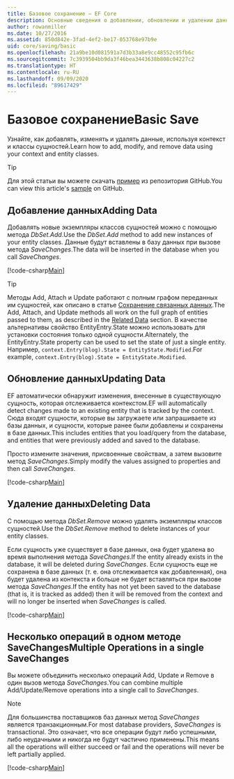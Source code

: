 ```yaml
---
title: Базовое сохранение — EF Core
description: Основные сведения о добавлении, обновлении и удалении данных с помощью Entity Framework Core
author: rowanmiller
ms.date: 10/27/2016
ms.assetid: 850d842e-3fad-4ef2-be17-053768e97b9e
uid: core/saving/basic
ms.openlocfilehash: 21a9be10d081591a7d3b33a8e9cc48552c95fb6c
ms.sourcegitcommit: 7c3939504bb9da3f46bea3443638b808c04227c2
ms.translationtype: HT
ms.contentlocale: ru-RU
ms.lasthandoff: 09/09/2020
ms.locfileid: "89617429"
---
```

# <a name="basic-save"></a><span data-ttu-id="abf67-103">Базовое сохранение</span><span class="sxs-lookup"><span data-stu-id="abf67-103">Basic Save</span></span>

<span data-ttu-id="abf67-104">Узнайте, как добавлять, изменять и удалять данные, используя контекст и классы сущностей.</span><span class="sxs-lookup"><span data-stu-id="abf67-104">Learn how to add, modify, and remove data using your context and entity classes.</span></span>

> [!TIP]  
> <span data-ttu-id="abf67-105">Для этой статьи вы можете скачать [пример](https://github.com/dotnet/EntityFramework.Docs/tree/master/samples/core/Saving/Basics/) из репозитория GitHub.</span><span class="sxs-lookup"><span data-stu-id="abf67-105">You can view this article's [sample](https://github.com/dotnet/EntityFramework.Docs/tree/master/samples/core/Saving/Basics/) on GitHub.</span></span>

## <a name="adding-data"></a><span data-ttu-id="abf67-106">Добавление данных</span><span class="sxs-lookup"><span data-stu-id="abf67-106">Adding Data</span></span>

<span data-ttu-id="abf67-107">Добавлять новые экземпляры классов сущностей можно с помощью метода *DbSet.Add*.</span><span class="sxs-lookup"><span data-stu-id="abf67-107">Use the *DbSet.Add* method to add new instances of your entity classes.</span></span> <span data-ttu-id="abf67-108">Данные будут вставлены в базу данных при вызове метода *SaveChanges*.</span><span class="sxs-lookup"><span data-stu-id="abf67-108">The data will be inserted in the database when you call *SaveChanges*.</span></span>

[!code-csharp[Main](../../../samples/core/Saving/Basics/Sample.cs#Add)]

> [!TIP]  
> <span data-ttu-id="abf67-109">Методы Add, Attach и Update работают с полным графом переданных им сущностей, как описано в статье [Сохранение связанных данных](xref:core/saving/related-data).</span><span class="sxs-lookup"><span data-stu-id="abf67-109">The Add, Attach, and Update methods all work on the full graph of entities passed to them, as described in the [Related Data](xref:core/saving/related-data) section.</span></span> <span data-ttu-id="abf67-110">В качестве альтернативы свойство EntityEntry.State можно использовать для установки состояния только одной сущности.</span><span class="sxs-lookup"><span data-stu-id="abf67-110">Alternately, the EntityEntry.State property can be used to set the state of just a single entity.</span></span> <span data-ttu-id="abf67-111">Например, `context.Entry(blog).State = EntityState.Modified`.</span><span class="sxs-lookup"><span data-stu-id="abf67-111">For example, `context.Entry(blog).State = EntityState.Modified`.</span></span>

## <a name="updating-data"></a><span data-ttu-id="abf67-112">Обновление данных</span><span class="sxs-lookup"><span data-stu-id="abf67-112">Updating Data</span></span>

<span data-ttu-id="abf67-113">EF автоматически обнаружит изменения, внесенные в существующую сущность, которая отслеживается контекстом.</span><span class="sxs-lookup"><span data-stu-id="abf67-113">EF will automatically detect changes made to an existing entity that is tracked by the context.</span></span> <span data-ttu-id="abf67-114">Сюда входят сущности, которые вы загружаете или запрашиваете из базы данных, и сущности, которые ранее были добавлены и сохранены в базе данных.</span><span class="sxs-lookup"><span data-stu-id="abf67-114">This includes entities that you load/query from the database, and entities that were previously added and saved to the database.</span></span>

<span data-ttu-id="abf67-115">Просто измените значения, присвоенные свойствам, а затем вызовите метод *SaveChanges*.</span><span class="sxs-lookup"><span data-stu-id="abf67-115">Simply modify the values assigned to properties and then call *SaveChanges*.</span></span>

[!code-csharp[Main](../../../samples/core/Saving/Basics/Sample.cs#Update)]

## <a name="deleting-data"></a><span data-ttu-id="abf67-116">Удаление данных</span><span class="sxs-lookup"><span data-stu-id="abf67-116">Deleting Data</span></span>

<span data-ttu-id="abf67-117">С помощью метода *DbSet.Remove* можно удалять экземпляры классов сущностей.</span><span class="sxs-lookup"><span data-stu-id="abf67-117">Use the *DbSet.Remove* method to delete instances of your entity classes.</span></span>

<span data-ttu-id="abf67-118">Если сущность уже существует в базе данных, она будет удалена во время выполнения метода *SaveChanges*.</span><span class="sxs-lookup"><span data-stu-id="abf67-118">If the entity already exists in the database, it will be deleted during *SaveChanges*.</span></span> <span data-ttu-id="abf67-119">Если сущность еще не сохранена в базе данных (т. е. она отслеживается как добавленная), она будет удалена из контекста и больше не будет вставляться при вызове метода *SaveChanges*.</span><span class="sxs-lookup"><span data-stu-id="abf67-119">If the entity has not yet been saved to the database (that is, it is tracked as added) then it will be removed from the context and will no longer be inserted when *SaveChanges* is called.</span></span>

[!code-csharp[Main](../../../samples/core/Saving/Basics/Sample.cs#Remove)]

## <a name="multiple-operations-in-a-single-savechanges"></a><span data-ttu-id="abf67-120">Несколько операций в одном методе SaveChanges</span><span class="sxs-lookup"><span data-stu-id="abf67-120">Multiple Operations in a single SaveChanges</span></span>

<span data-ttu-id="abf67-121">Вы можете объединить несколько операций Add, Update и Remove в один вызов метода *SaveChanges*.</span><span class="sxs-lookup"><span data-stu-id="abf67-121">You can combine multiple Add/Update/Remove operations into a single call to *SaveChanges*.</span></span>

> [!NOTE]  
> <span data-ttu-id="abf67-122">Для большинства поставщиков баз данных метод *SaveChanges* является транзакционным.</span><span class="sxs-lookup"><span data-stu-id="abf67-122">For most database providers, *SaveChanges* is transactional.</span></span> <span data-ttu-id="abf67-123">Это означает, что все операции будут либо успешными, либо неудачными и никогда не будут частично применены.</span><span class="sxs-lookup"><span data-stu-id="abf67-123">This means  all the operations will either succeed or fail and the operations will never be left partially applied.</span></span>

[!code-csharp[Main](../../../samples/core/Saving/Basics/Sample.cs#MultipleOperations)]
